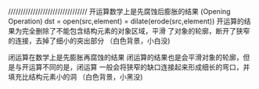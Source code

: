 ////////////////////////////////
开运算数学上是先腐蚀后膨胀的结果
(Opening Operation)
dst = open(src,element) = dilate(erode(src,element))
开运算的结果为完全删除了不能包含结构元素的对象区域，平滑
了对象的轮廓，断开了狭窄的连接，去掉了细小的突出部分
（白色背景，小白没)
 
闭运算在数学上是先膨胀再腐蚀的结果
闭运算的结果也是会平滑对象的轮廓，但是与开运算不同的是，闭运算
一般会将狭窄的缺口连接起来形成细长的弯口，并填充比结构元素小的洞
（白色背景，小黑没)
